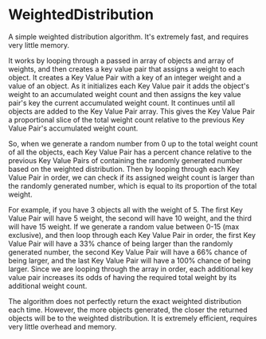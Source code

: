 # WeightedDistribution

A simple weighted distribution algorithm. It's extremely fast, and requires very little memory.

It works by looping through a passed in array of objects and array of weights, and then creates a key value pair that assigns a weight to each object.
It creates a Key Value Pair with a key of an integer weight and a value of an object. As it initializes each Key Value pair it adds the object's weight to an accumulated weight count and then assigns the key value pair's key the current accumulated weight count. It continues until all objects are added to the Key Value Pair array. This gives the Key Value Pair a proportional slice of the total weight count relative to the previous Key Value Pair's accumulated weight count.

So, when we generate a random number from 0 up to the total weight count of all the objects, each Key Value Pair has a percent chance relative to the previous Key Value Pairs of containing the randomly generated number based on the weighted distribution. Then by looping through each Key Value Pair in order, we can check if its assigned weight count is larger than the randomly generated number, which is equal to its proportion of the total weight.

For example, if you have 3 objects all with the weight of 5. The first Key Value Pair will have 5 weight, the second will have 10 weight, and the third will have 15 weight. If we generate a random value between 0-15 (max exclusive), and then loop through each Key Value Pair in order, the first Key Value Pair will have a 33% chance of being larger than the randomly generated number, the second Key Value Pair will have a 66% chance of being larger, and the last Key Value Pair will have a 100% chance of being larger. Since we are looping through the array in order, each additional key value pair increases its odds of having the required total weight by its additional weight count.

The algorithm does not perfectly return the exact weighted distribution each time. However, the more objects generated, the closer the returned objects will be to the weighted distribution. It is extremely efficient, requires very little overhead and memory.
